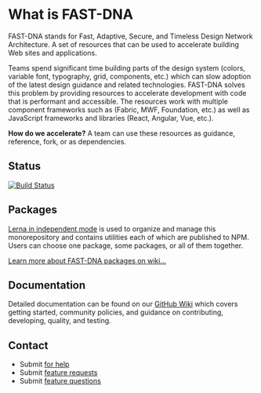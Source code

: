 
# What is FAST-DNA
FAST-DNA stands for Fast, Adaptive, Secure, and Timeless Design Network Architecture. A set of resources that can be used to accelerate building Web sites and applications.

Teams spend significant time building parts of the design system (colors, variable font, typography, grid, components, etc.) which can slow adoption of the latest design guidance and related technologies. FAST-DNA solves this problem by providing resources to accelerate development with code that is performant and accessible. The resources work with multiple component frameworks such as (Fabric, MWF, Foundation, etc.) as well as JavaScript frameworks and libraries (React, Angular, Vue, etc.).

**How do we accelerate?** A team can use these resources as guidance, reference, fork, or as dependencies.

## Status
[![Build Status](https://travis-ci.org/Microsoft/fast-dna.svg?branch=master)](https://travis-ci.org/Microsoft/fast-dna)

## Packages
[Lerna in independent mode](https://github.com/lerna/lerna#independent-mode---independent) is used to organize and manage this monorepository and contains utilities each of which are published to NPM. Users can choose one package, some packages, or all of them together.

[Learn more about FAST-DNA packages on wiki...](https://github.com/Microsoft/fast-dna/wiki/Packages)

## Documentation
Detailed documentation can be found on our [GitHub Wiki](https://github.com/Microsoft/fast-dna/wiki) which covers getting started, community policies, and guidance on contributing, developing, quality, and testing.

## Contact
* Submit [for help](https://stackoverflow.com/questions/tagged/fast-dna) 
* Submit [feature requests](https://github.com/Microsoft/fast-dna/issues/new?labels=feature%20:%20request)
* Submit [feature questions](https://github.com/Microsoft/fast-dna/issues/new?labels=feature%20:%20question)
